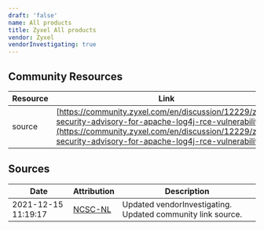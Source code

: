 ```yaml
---
draft: 'false'
name: All products
title: Zyxel All products
vendor: Zyxel
vendorInvestigating: true
---
```



## Community Resources
| Resource | Link |
| --- | --- |
| source | [https://community.zyxel.com/en/discussion/12229/zyxel-security-advisory-for-apache-log4j-rce-vulnerability](https://community.zyxel.com/en/discussion/12229/zyxel-security-advisory-for-apache-log4j-rce-vulnerability) |


## Sources
| Date | Attribution | Description |
| --- | --- | --- |
| 2021-12-15 11:19:17 | [NCSC-NL](https://github.com/NCSC-NL/log4shell/blob/main/software/README.md) | Updated vendorInvestigating. Updated community link source.  |
